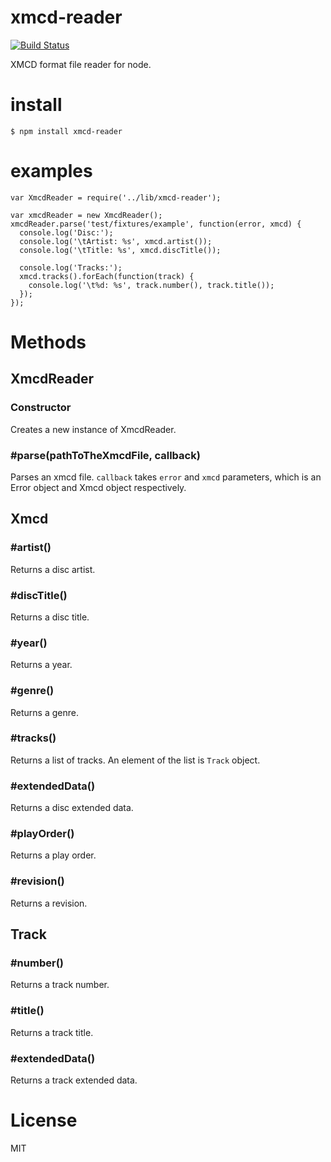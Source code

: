 xmcd-reader
===========

[![Build
Status](https://secure.travis-ci.org/atsuya/xmcd-reader.png)](http://travis-ci.org/atsuya/xmcd-reader)

XMCD format file reader for node.


install
========
```
$ npm install xmcd-reader
```


examples
========
```
var XmcdReader = require('../lib/xmcd-reader');

var xmcdReader = new XmcdReader();
xmcdReader.parse('test/fixtures/example', function(error, xmcd) {
  console.log('Disc:');
  console.log('\tArtist: %s', xmcd.artist());
  console.log('\tTitle: %s', xmcd.discTitle());

  console.log('Tracks:');
  xmcd.tracks().forEach(function(track) {
    console.log('\t%d: %s', track.number(), track.title());
  });
});
```


Methods
=======

XmcdReader
----------

### Constructor

Creates a new instance of XmcdReader.

### #parse(pathToTheXmcdFile, callback)

Parses an xmcd file. ``callback`` takes ``error`` and ``xmcd`` parameters,
which is an Error object and Xmcd object respectively.

Xmcd
----

### #artist()

Returns a disc artist.

### #discTitle()

Returns a disc title.

### #year()

Returns a year.

### #genre()

Returns a genre.

### #tracks()

Returns a list of tracks. An element of the list is ``Track`` object.

### #extendedData()

Returns a disc extended data.

### #playOrder()

Returns a play order.

### #revision()

Returns a revision.

Track
-----

### #number()

Returns a track number.

### #title()

Returns a track title.

### #extendedData()

Returns a track extended data.


License
========

MIT
